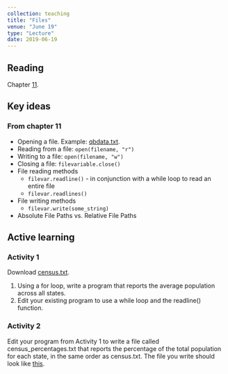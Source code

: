 ```yaml
---
collection: teaching
title: "Files"
venue: "June 19"
type: "Lecture"
date: 2019-06-19
---
```


## Reading
Chapter [11](https://runestone.academy/runestone/static/thinkcspy/Files/toctree.html).

## Key ideas

### From chapter 11
* Opening a file. Example: [qbdata.txt](https://lgw2.github.io/teaching/csci127-summer-2019/lectures/activites/qbdata.txt).
* Reading from a file: `open(filename, "r")`
* Writing to a file: `open(filename, "w")`
* Closing a file: `filevariable.close()`
* File reading methods
	* `filevar.readline()` - in conjunction with a while loop to read an entire file
	* `filevar.readlines()`
* File writing methods
	* `filevar.write(some_string)`
* Absolute File Paths vs. Relative File Paths

## Active learning
### Activity 1
Download [census.txt](https://lgw2.github.io/teaching/csci127-summer-2019/lectures/activities/census.txt).
1. Using a for loop, write a program that reports the average
population across all states.
2. Edit your existing program to use a while loop and the readline() function.

### Activity 2
Edit your program from Activity 1 to write a file called census_percentages.txt that reports the percentage of the total population for each state, in the same order as census.txt. The file you write should look like [this](https://lgw2.github.io/teaching/csci127-summer-2019/lectures/activities/census_percentages.txt).
